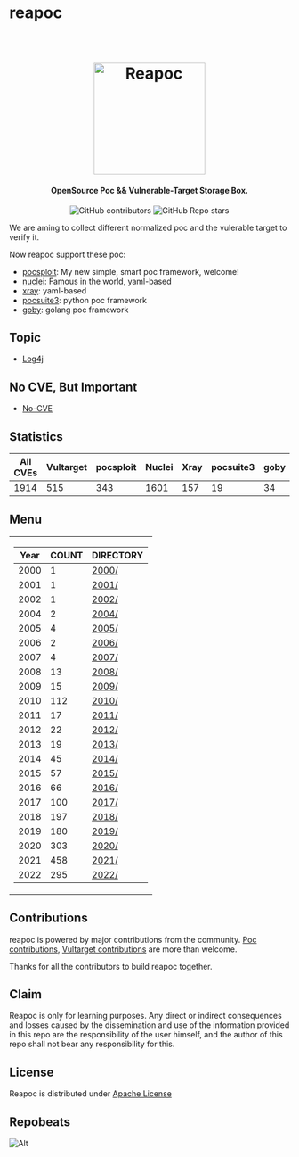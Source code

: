 # reapoc

<h1 align="center">
  <br>
  <img src="static/reapoc-logo.png" width="200px" alt="Reapoc"></a>
</h1>

<h4 align="center">OpenSource Poc && Vulnerable-Target Storage Box.</h4>

<p align="center">
<img alt="GitHub contributors" src="https://img.shields.io/github/contributors/cckuailong/reapoc">
<img alt="GitHub Repo stars" src="https://img.shields.io/github/stars/cckuailong/reapoc?style=social">
</p>

We are aming to collect different normalized poc and the vulerable target to verify it.

Now reapoc support these poc:

- [pocsploit](https://github.com/cckuailong/pocsploit): My new simple, smart poc framework, welcome!
- [nuclei](https://github.com/projectdiscovery/nuclei): Famous in the world, yaml-based
- [xray](https://github.com/chaitin/xray): yaml-based
- [pocsuite3](https://github.com/knownsec/pocsuite3): python poc framework
- [goby](https://github.com/goby-lang/goby): golang poc framework

## Topic

- [Log4j](Topic/Log4j/)

## No CVE, But Important

- [No-CVE](No-CVE)

## Statistics

| All CVEs | Vultarget | pocsploit | Nuclei | Xray | pocsuite3 | goby | others |
|----------|-----------|-----------|--------|------|-----------|------|--------|
|   1914   |   515   |   343   |   1601   |   157   |   19   |   34   |   755   |

## Menu

<table>
<tr>
<td> 

|   Year   | COUNT |   DIRECTORY   |
|----------|-------|---------------|
|   2000   |   1   |   [2000/](2000/)   |
|   2001   |   1   |   [2001/](2001/)   |
|   2002   |   1   |   [2002/](2002/)   |
|   2004   |   2   |   [2004/](2004/)   |
|   2005   |   4   |   [2005/](2005/)   |
|   2006   |   2   |   [2006/](2006/)   |
|   2007   |   4   |   [2007/](2007/)   |
|   2008   |   13   |   [2008/](2008/)   |
|   2009   |   15   |   [2009/](2009/)   |
|   2010   |   112   |   [2010/](2010/)   |
|   2011   |   17   |   [2011/](2011/)   |
|   2012   |   22   |   [2012/](2012/)   |
|   2013   |   19   |   [2013/](2013/)   |
|   2014   |   45   |   [2014/](2014/)   |
|   2015   |   57   |   [2015/](2015/)   |
|   2016   |   66   |   [2016/](2016/)   |
|   2017   |   100   |   [2017/](2017/)   |
|   2018   |   197   |   [2018/](2018/)   |
|   2019   |   180   |   [2019/](2019/)   |
|   2020   |   303   |   [2020/](2020/)   |
|   2021   |   458   |   [2021/](2021/)   |
|   2022   |   295   |   [2022/](2022/)   |

</td>
</tr>
</table>

## Contributions

reapoc is powered by major contributions from the community.
[Poc contributions](https://github.com/cckuailong/reapoc/issues), [Vultarget contributions](https://github.com/cckuailong/reapoc/issues) are more than welcome.

Thanks for all the contributors to build reapoc together.

## Claim

Reapoc is only for learning purposes. Any direct or indirect consequences and losses caused by the dissemination and use of the information provided in this repo are the responsibility of the user himself, and the author of this repo shall not bear any responsibility for this.

## License

Reapoc is distributed under [Apache License](LICENSE)

## Repobeats

![Alt](https://repobeats.axiom.co/api/embed/601e2c5582df22243e66e9d015b4a079f8d7ce8b.svg "Repobeats analytics image")